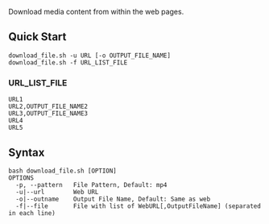 Download media content from within the web pages.

## Quick Start
```
download_file.sh -u URL [-o OUTPUT_FILE_NAME]
download_file.sh -f URL_LIST_FILE
```
### URL_LIST_FILE
```
URL1
URL2,OUTPUT_FILE_NAME2
URL3,OUTPUT_FILE_NAME3
URL4
URL5
```
## Syntax
```
bash download_file.sh [OPTION]
OPTIONS
  -p, --pattern   File Pattern, Default: mp4
  -u|--url        Web URL
  -o|--outname    Output File Name, Default: Same as web
  -f|--file       File with list of WebURL[,OutputFileName] (separated in each line)
  ```
